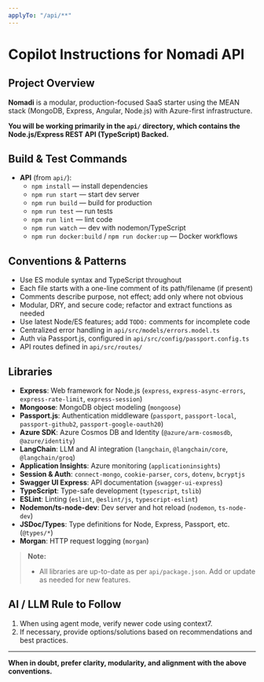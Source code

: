 ```yaml
---
applyTo: "/api/**"
---
```


# Copilot Instructions for Nomadi API

## Project Overview

**Nomadi** is a modular, production-focused SaaS starter using the MEAN stack (MongoDB, Express, Angular, Node.js) with Azure-first infrastructure.

**You will be working primarily in the `api/` directory, which contains the Node.js/Express REST API (TypeScript) Backed.**

## Build & Test Commands

- **API** (from `api/`):
  - `npm install` — install dependencies
  - `npm run start` — start dev server
  - `npm run build` — build for production
  - `npm run test` — run tests
  - `npm run lint` — lint code
  - `npm run watch` — dev with nodemon/TypeScript
  - `npm run docker:build` / `npm run docker:up` — Docker workflows

## Conventions & Patterns

- Use ES module syntax and TypeScript throughout
- Each file starts with a one-line comment of its path/filename (if present)
- Comments describe purpose, not effect; add only where not obvious
- Modular, DRY, and secure code; refactor and extract functions as needed
- Use latest Node/ES features; add `TODO:` comments for incomplete code
- Centralized error handling in `api/src/models/errors.model.ts`
- Auth via Passport.js, configured in `api/src/config/passport.config.ts`
- API routes defined in `api/src/routes/`

## Libraries

- **Express**: Web framework for Node.js (`express`, `express-async-errors`, `express-rate-limit`, `express-session`)
- **Mongoose**: MongoDB object modeling (`mongoose`)
- **Passport.js**: Authentication middleware (`passport`, `passport-local`, `passport-github2`, `passport-google-oauth20`)
- **Azure SDK**: Azure Cosmos DB and Identity (`@azure/arm-cosmosdb`, `@azure/identity`)
- **LangChain**: LLM and AI integration (`langchain`, `@langchain/core`, `@langchain/groq`)
- **Application Insights**: Azure monitoring (`applicationinsights`)
- **Session & Auth**: `connect-mongo`, `cookie-parser`, `cors`, `dotenv`, `bcryptjs`
- **Swagger UI Express**: API documentation (`swagger-ui-express`)
- **TypeScript**: Type-safe development (`typescript`, `tslib`)
- **ESLint**: Linting (`eslint`, `@eslint/js`, `typescript-eslint`)
- **Nodemon/ts-node-dev**: Dev server and hot reload (`nodemon`, `ts-node-dev`)
- **JSDoc/Types**: Type definitions for Node, Express, Passport, etc. (`@types/*`)
- **Morgan**: HTTP request logging (`morgan`)

> **Note:**
>
> - All libraries are up-to-date as per `api/package.json`. Add or update as needed for new features.

## AI / LLM Rule to Follow

1. When using agent mode, verify newer code using context7.
2. If necessary, provide options/solutions based on recommendations and best practices.

---

**When in doubt, prefer clarity, modularity, and alignment with the above conventions.**

